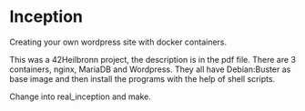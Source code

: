 # Inception
Creating your own wordpress site with docker containers.

This was a 42Heilbronn project, the description is in the pdf file.
There are 3 containers, nginx, MariaDB and Wordpress. They all have Debian:Buster as base image and then install the programs with the help of shell scripts.

Change into real_inception and make.
